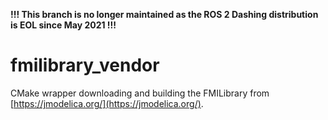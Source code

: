 **!!! This branch is no longer maintained as the ROS 2 Dashing distribution is EOL since May 2021 !!!**

# fmilibrary_vendor

CMake wrapper downloading and building the FMILibrary from [https://jmodelica.org/](https://jmodelica.org/).
